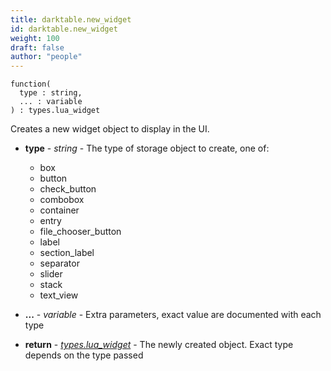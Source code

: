```yaml
---
title: darktable.new_widget
id: darktable.new_widget
weight: 100
draft: false
author: "people"
---
```


```
function(
  type : string,
  ... : variable
) : types.lua_widget
```

Creates a new widget object to display in the UI.

* **type** - _string_ - The type of storage object to create, one of:
  * box
  * button
  * check_button
  * combobox
  * container
  * entry
  * file_chooser_button
  * label
  * section_label
  * separator
  * slider
  * stack
  * text_view

* **...** - _variable_ - Extra parameters, exact value are documented with each type
* **return** - _[types.lua_widget](../../types/lua_widget)_ - The newly created object. Exact type depends on the type passed

